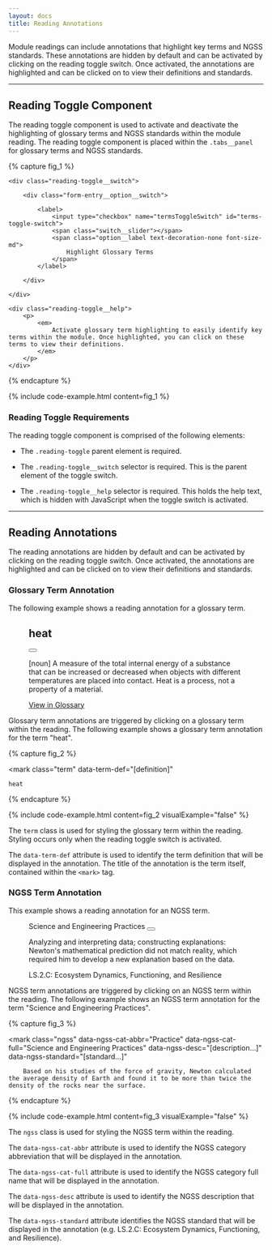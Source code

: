 ```yaml
---
layout: docs
title: Reading Annotations
---
```

				
Module readings can include annotations that highlight key terms and NGSS standards. These annotations are hidden by default and can be activated by clicking on the reading toggle switch. Once activated, the annotations are highlighted and can be clicked on to view their definitions and standards.

<hr class="margin-y-4" />

## Reading Toggle Component

The reading toggle component is used to activate and deactivate the highlighting of glossary terms and NGSS standards within the module reading. The reading toggle component is placed within the `.tabs__panel` for glossary terms and NGSS standards.

{% capture fig_1 %}

<div class="reading-toggle">

    <div class="reading-toggle__switch">
        
        <div class="form-entry__option__switch">

            <label>
                <input type="checkbox" name="termsToggleSwitch" id="terms-toggle-switch">
                <span class="switch__slider"></span>
                <span class="option__label text-decoration-none font-size-md">
                    Highlight Glossary Terms
                </span>
            </label>

        </div>
    
    </div>

    <div class="reading-toggle__help">								
        <p>
            <em>
                Activate glossary term highlighting to easily identify key terms within the module. Once highlighted, you can click on these terms to view their definitions.
            </em>
        </p>
    </div>

</div>

{% endcapture %}

{% include code-example.html content=fig_1 %}

### Reading Toggle Requirements

The reading toggle component is comprised of the following elements: 

- The `.reading-toggle` parent element is required.
  
- The `.reading-toggle__switch` selector is required. This is the parent element of the toggle switch. 

- The `.reading-toggle__help` selector is required. This holds the help text, which is hidden with JavaScript when the toggle switch is activated.

<hr class="margin-y-4" />

## Reading Annotations

The reading annotations are hidden by default and can be activated by clicking on the reading toggle switch. Once activated, the annotations are highlighted and can be clicked on to view their definitions and standards. 

### Glossary Term Annotation

The following example shows a reading annotation for a glossary term.

<figure class="margin-y-4">

<article
    class="reading-annotation glossary-term"
    aria-polite="live"
    data-term-definition>
    <div class="reading-annotation__head">
        <h2 class="h6">heat</h2>
        <button class="button button--icon-only">
            <span class="icon icon-close" aria-hidden="true"></span>
        </button>
    </div>
    <div class="reading-annotation__body">
        <p>
            [noun] A measure of the total internal energy of a substance that can be increased or decreased when objects with different temperatures are placed into contact. Heat is a process, not a property of a material.
        </p>
        <p>
            <a href="${termUrl}">View in Glossary</a>
        </p>
    </div>
</article>

</figure>

Glossary term annotations are triggered by clicking on a glossary term within the reading. The following example shows a glossary term annotation for the term "heat". 


{% capture fig_2 %}

<mark
    class="term"
    data-term-def="[definition]"
>
    heat
</mark>
{% endcapture %}

{% include code-example.html content=fig_2 visualExample="false" %}

The `term` class is used for styling the glossary term within the reading. Styling occurs only when the reading toggle switch is activated.

The `data-term-def` attribute is used to identify the term definition that will be displayed in the annotation. The title of the annotation is the term itself, contained within the `<mark>` tag.

### NGSS Term Annotation

This example shows a reading annotation for an NGSS term.

<figure class="margin-y-4">

<article
    class="reading-annotation"
    aria-polite="live"
    data-ngss-cat-abbr="Practice"
>
    <div class="reading-annotation__head">
        Science and Engineering Practices
        <button class="button button--icon-only">
            <span class="icon icon-close" aria-hidden="true"></span>
        </button>
    </div>
    <div class="reading-annotation__body">
        <p>Analyzing and interpreting data; constructing explanations: Newton's mathematical prediction did not match reality, which required him to develop a new explanation based on the data.</p>
        <span class="standard">LS.2.C: Ecosystem Dynamics, Functioning, and Resilience</span>
    </div>
</article>

</figure>

NGSS term annotations are triggered by clicking on an NGSS term within the reading. The following example shows an NGSS term annotation for the term "Science and Engineering Practices". 

{% capture fig_3 %}

<mark
    class="ngss"
    data-ngss-cat-abbr="Practice"
    data-ngss-cat-full="Science and Engineering Practices"
    data-ngss-desc="[description...]"
    data-ngss-standard="[standard...]"
>
        Based on his studies of the force of gravity, Newton calculated the average density of Earth and found it to be more than twice the density of the rocks near the surface.
</mark>

{% endcapture %}

{% include code-example.html content=fig_3 visualExample="false" %}

The `ngss` class is used for styling the NGSS term within the reading.

The `data-ngss-cat-abbr` attribute is used to identify the NGSS category abbreviation that will be displayed in the annotation.

The `data-ngss-cat-full` attribute is used to identify the NGSS category full name that will be displayed in the annotation. 

The `data-ngss-desc` attribute is used to identify the NGSS description that will be displayed in the annotation. 

The `data-ngss-standard` attribute identifies the NGSS standard that will be displayed in the annotation (e.g. LS.2.C: Ecosystem Dynamics, Functioning, and Resilience).

